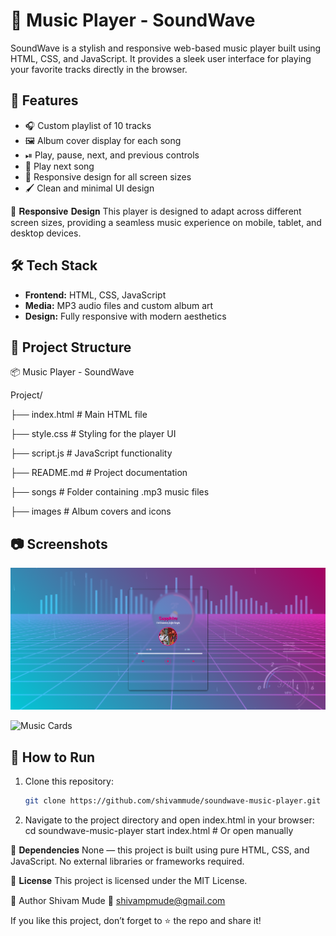 # 🎵 Music Player - SoundWave 

SoundWave is a stylish and responsive web-based music player built using HTML, CSS, and JavaScript. It provides a sleek user interface for playing your favorite tracks directly in the browser.

## 🚀 Features

- 🎧 Custom playlist of 10 tracks
- 🖼 Album cover display for each song
- ⏯ Play, pause, next, and previous controls
- 🔁 Play next song
- 📱 Responsive design for all screen sizes
- 🖌 Clean and minimal UI design

📱 𝐑𝐞𝐬𝐩𝐨𝐧𝐬𝐢𝐯𝐞 𝐃𝐞𝐬𝐢𝐠𝐧
 This player is designed to adapt across different screen sizes, providing a seamless music experience on mobile, tablet, and desktop devices.

## 🛠 Tech Stack

- **Frontend:** HTML, CSS, JavaScript
- **Media:** MP3 audio files and custom album art
- **Design:** Fully responsive with modern aesthetics

## 📁 Project Structure
📦 Music Player - SoundWave

Project/

├── index.html              # Main HTML file

├── style.css               # Styling for the player UI

├── script.js               # JavaScript functionality

├── README.md               # Project documentation

├── songs                   # Folder containing .mp3 music files

├── images                  # Album covers and icons

## 📷 Screenshots

![Music Player](https://github.com/shivammude/Music-Player-SoundWave/blob/main/Project/Music%20Player.png)

![Music Cards]()
## 🔧 How to Run

1. Clone this repository:
   ```bash
   git clone https://github.com/shivammude/soundwave-music-player.git

2. Navigate to the project directory and open index.html in your browser:
   cd soundwave-music-player
   start index.html  # Or open manually

📌 𝐃𝐞𝐩𝐞𝐧𝐝𝐞𝐧𝐜𝐢𝐞𝐬
None — this project is built using pure HTML, CSS, and JavaScript. No external libraries or frameworks required.

📜 𝐋𝐢𝐜𝐞𝐧𝐬𝐞
This project is licensed under the MIT License.

👤 Author
Shivam Mude
📧 shivampmude@gmail.com

If you like this project, don’t forget to ⭐ the repo and share it!
